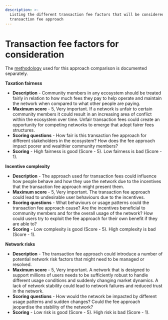 ```yaml
---
description: >-
  Listing the different transaction fee factors that will be considered for each
  transaction fee approach
---
```


# Transaction fee factors for consideration

The [methodology](https://docs.treasuries.io/analysis/approach-comparison-methodology) used for this approach comparison is documented separately.



**Taxation fairness**

* **Description** - Community members in any ecosystem should be treated fairly in relation to how much fees they pay to help operate and maintain the network when compared to what other people are paying.
* **Maximum score** - 5, Very important. If a network is unfair to certain community members it could result in an increasing area of conflict within the ecosystem over time. Unfair transaction fees could create an opportunity for competing networks to emerge that adopt fairer fees structures.
* **Scoring questions** - How fair is this transaction fee approach for different stakeholders in the ecosystem? How does the fee approach impact poorer and wealthier community members?
* **Scoring** - High fairness is good (Score - 5). Low fairness is bad (Score - 1).



**Incentive complexity**

* **Description** - The approach used for transaction fees could influence how people behave and how they use the network due to the incentives that the transaction fee approach might present them.
* **Maximum score** - 5, Very important. The transaction fee approach could lead to undesirable user behaviours due to the incentives.
* **Scoring questions** - What behaviours or usage patterns could the transaction fee approach cause? Are the incentives beneficial to community members and for the overall usage of the network? How could users try to exploit the fee approach for their own benefit if they are able to?
* **Scoring** - Low complexity is good (Score - 5). High complexity is bad (Score - 1).



**Network risks**

* **Description** - The transaction fee approach could introduce a number of potential network risk factors that might need to be managed or resolved.
* **Maximum score** - 5, Very important. A network that is designed to support millions of users needs to be sufficiently robust to handle different usage conditions and suddenly changing market dynamics. A lack of network stability could lead to network failures and reduced trust in the network.
* **Scoring questions** - How would the network be impacted by different usage patterns and sudden changes? Could the fee approach jeopardise the stability of the network?
* **Scoring** - Low risk is good (Score - 5). High risk is bad (Score - 1).
